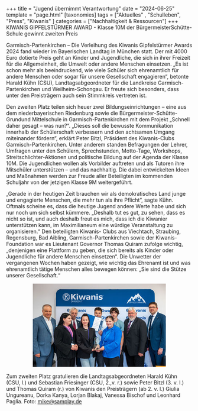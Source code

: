 +++
title = "Jugend übernimmt Verantwortung"
date = "2024-06-25"
template = "page.html"
[taxonomies]
tags = ["Aktuelles" , "Schulleben", "Press", "Kiwanis" ]
categories = ["Nachhaltigkeit & Ressourcen"]
+++
KIWANIS GIPFELSTÜRMER AWARD - Klasse 10M der BürgermeisterSchütte-Schule gewinnt zweiten Preis

Garmisch-Partenkirchen – Die Verleihung des Kiwanis Gipfelstürmer Awards 2024 fand wieder im Bayerischen Landtag in München statt. Der mit 4000 Euro dotierte Preis geht an Kinder und Jugendliche, die sich in ihrer Freizeit für die Allgemeinheit, die Umwelt oder andere Menschen einsetzen. „Es ist schon mehr als beeindruckend, wie viele Schüler sich ehrenamtlich für andere Menschen oder sogar für unsere Gesellschaft engagieren“, betonte Harald Kühn (CSU), Landtagsabgeordneter für die Landkreise Garmisch-Partenkirchen und Weilheim-Schongau. Er freute sich besonders, dass unter den Preisträgern auch sein Stimmkreis vertreten ist.

<!-- more -->


Den zweiten Platz teilen sich heuer zwei Bildungseinrichtungen – eine aus dem niederbayerischen Riedenburg sowie die Bürgermeister-Schütte-Grundund Mittelschule in Garmisch-Partenkirchen mit dem Projekt „Schnell daher gesagt – was nun?“. „Dieses soll die bewusste Kommunikation innerhalb der Schülerschaft verbessern und den achtsamen Umgang miteinander fördern“, erklärt Peter Bitzl, Präsident des Kiwanis-Clubs Garmisch-Partenkirchen. Unter anderem standen Befragungen der Lehrer, Umfragen unter den Schülern, Sprechstunden, Motto-Tage, Workshops, Streitschlichter-Aktionen und politische Bildung auf der Agenda der Klasse 10M. Die Jugendlichen wollen als Vorbilder auftreten und als Tutoren ihre Mitschüler unterstützen – und das nachhaltig. Die dabei entwickelten Ideen und Maßnahmen werden zur Freude aller Beteiligten im kommenden Schuljahr von der jetzigen Klasse 9M weitergeführt.

„Gerade in der heutigen Zeit brauchen wir als demokratisches Land junge und engagierte Menschen, die mehr tun als ihre Pflicht“, sagte Kühn. Oftmals scheine es, dass die heutige Jugend andere Werte habe und sich nur noch um sich selbst kümmere. „Deshalb tut es gut, zu sehen, dass es nicht so ist, und auch deshalb freut es mich, dass ich die Kiwanier unterstützen kann, im Maximilianeum eine würdige Veranstaltung zu organisieren.“ Den beteiligten Kiwanis- Clubs aus Viechtach, Straubing, Regensburg, Bad Aibling, Garmisch-Partenkirchen sowie der Kiwanis-Foundation war es Lieutenant Governor Thomas Quiram zufolge wichtig, „denjenigen eine Plattform zu geben, die sich bereits als Kinder oder Jugendliche für andere Menschen einsetzen“. Die Unwetter der vergangenen Wochen haben gezeigt, wie wichtig das Ehrenamt ist und was ehrenamtlich tätige Menschen alles bewegen können: „Sie sind die Stütze unserer Gesellschaft.“ 

<span style="text-align: center;
    margin: 0 auto;
    width: 100%;
    display: block;">![Foto](images/foto.jpg "Foto: mike@samplay.de")</span>

Zum zweiten Platz gratulieren die Landtagsabgeordneten Harald Kühn (CSU, l.) und Sebastian
Friesinger (CSU, 2.,v. r.) sowie Peter Bitzl (3. v. l.) und Thomas Quiram (r.) von Kiwanis den Preisträgern (ab 2. v. l.) Giulia Ungureanu, Dorka Kanya, Lorjan Blakaj, Vanessa Bischof und Leonhard
Paglia. Foto: mike@samplay.de
